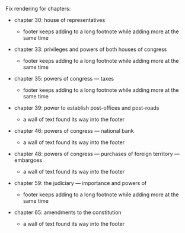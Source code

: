 Fix rendering for chapters:
 - chapter 30: house of representatives
    * footer keeps adding to a long footnote while adding more at the same time

 - chapter 33: privileges and powers of both houses of congress
    * footer keeps adding to a long footnote while adding more at the same time

 - chapter 35: powers of congress — taxes
    * footer keeps adding to a long footnote while adding more at the same time

 - chapter 39: power to establish post-offices and post-roads
    * a wall of text found its way into the footer

 - chapter 46: powers of congress — national bank
    * a wall of text found its way into the footer

 - chapter 48: powers of congress — purchases of foreign territory —embargoes
    * a wall of text found its way into the footer

 - chapter 59: the judiciary — importance and powers of
    * footer keeps adding to a long footnote while adding more at the same time

 - chapter 65: amendments to the constitution
    * a wall of text found its way into the footer
